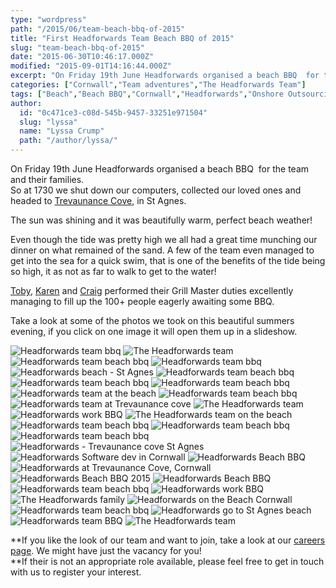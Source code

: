```yaml
---
type: "wordpress"
path: "/2015/06/team-beach-bbq-of-2015"
title: "First Headforwards Team Beach BBQ of 2015"
slug: "team-beach-bbq-of-2015"
date: "2015-06-30T10:46:17.000Z"
modified: "2015-09-01T14:16:44.000Z"
excerpt: "On Friday 19th June Headforwards organised a beach BBQ  for the team and their families. So at 1730 we shut down our computers, collected our loved ones and headed to Trevaunance Cove, in St Agnes.  The sun was shining and it was beautifully warm, perfect beach weather! Even though the tide was pretty high we all …"
categories: ["Cornwall","Team adventures","The Headforwards Team"]
tags: ["Beach","Beach BBQ","Cornwall","Headforwards","Onshore Outsourcing","onshore software development","software companies cornwall","software companies uk","software jobs cornwall","Team","Teambuilding"]
author:
  id: "0c471ce3-c08d-545b-9457-33251e971504"
  slug: "lyssa"
  name: "Lyssa Crump"
  path: "/author/lyssa/"
---
```

On Friday 19th June Headforwards organised a beach BBQ  for the team and their families.  
So at 1730 we shut down our computers, collected our loved ones and headed to [Trevaunance Cove](https://www.visitcornwall.com/beaches/north-cornwall/st-agnes/trevaunance-cove-beach#.VYfSlRNVhBc), in St Agnes. 

The sun was shining and it was beautifully warm, perfect beach weather!

Even though the tide was pretty high we all had a great time munching our dinner on what remained of the sand. A few of the team even managed to get into the sea for a quick swim, that is one of the benefits of the tide being so high, it as not as far to walk to get to the water!

[Toby](https://www.linkedin.com/in/tobyparkins), [Karen](https://www.linkedin.com/pub/karen-russell/67/42/158) and [Craig](https://www.linkedin.com/in/craiggirvan) performed their Grill Master duties excellently managing to fill up the 100+ people eagerly awaiting some BBQ. 

Take a look at some of the photos we took on this beautiful summers evening, if you click on one image it will open them up in a slideshow.


<section class="gallery">


![Headforwards team bbq](/wp-content/uploads/2015/06/IMG_3086.jpg)
![The Headforwards team ](/wp-content/uploads/2015/06/IMG_3070.jpg)
![Headforwards team beach bbq](/wp-content/uploads/2015/06/2015-06-19-18.54.20.jpg)
![Headforwards team bbq](/wp-content/uploads/2015/06/2015-06-19-18.54.39.jpg)
![Headforwards beach - St Agnes](/wp-content/uploads/2015/06/2015-06-19-18.56.27.jpg)
![Headforwards team beach bbq](/wp-content/uploads/2015/06/IMG_2937.jpg)
![Headforwards team beach bbq](/wp-content/uploads/2015/06/IMG_2943.jpg)
![Headforwards team beach bbq](/wp-content/uploads/2015/06/IMG_2951.jpg)
![Headforwards team at the beach](/wp-content/uploads/2015/06/IMG_2959.jpg)
![Headforwards team beach bbq](/wp-content/uploads/2015/06/IMG_2965.jpg)
![Headforwards team at Trevaunance cove ](/wp-content/uploads/2015/06/IMG_2978.jpg)
![The Headforwards team ](/wp-content/uploads/2015/06/IMG_2984.jpg)
![Headforwards work BBQ](/wp-content/uploads/2015/06/IMG_2991.jpg)
![The Headforwards team on the beach ](/wp-content/uploads/2015/06/IMG_3000.jpg)
![Headforwards team beach bbq](/wp-content/uploads/2015/06/IMG_3005.jpg)
![Headforwards team beach bbq](/wp-content/uploads/2015/06/IMG_3012.jpg)
![Headforwards team beach bbq](/wp-content/uploads/2015/06/IMG_3033.jpg)
![Headforwards - Trevaunance cove St Agnes ](/wp-content/uploads/2015/06/Roars-running.jpg)
![Headforwards Software dev in Cornwall ](/wp-content/uploads/2015/06/IMG_3040.jpg)
![Headforwards Beach BBQ](/wp-content/uploads/2015/06/Toby-Karen.jpg)
![Headforwards at Trevaunance Cove, Cornwall](/wp-content/uploads/2015/06/Seascape.jpg)
![Headforwards Beach BBQ 2015](/wp-content/uploads/2015/06/IMG_2982.jpg)
![Headforwards Beach BBQ](/wp-content/uploads/2015/06/IMG_3042.jpg)
![Headforwards team beach bbq](/wp-content/uploads/2015/06/IMG_3052.jpg)
![Headforwards work BBQ](/wp-content/uploads/2015/06/IMG_3067.jpg)
![The Headforwards family](/wp-content/uploads/2015/06/IMG_3064.jpg)
![Headforwards on the  Beach Cornwall ](/wp-content/uploads/2015/06/Jimmy.jpg)
![Headforwards team beach bbq](/wp-content/uploads/2015/06/IMG_3008.jpg)
![Headforwards go to St Agnes beach ](/wp-content/uploads/2015/06/Kids-playing.jpg)
![Headforwards team BBQ](/wp-content/uploads/2015/06/IMG_3077.jpg)
![The Headforwards team](/wp-content/uploads/2015/06/IMG_2967.jpg)

</section>



**If you like the look of our team and want to join, take a look at our [careers page](http://www.headforwards.com/careers/). We might have just the vacancy for you!  
**If their is not an appropriate role available, please feel free to get in touch with us to register your interest.
